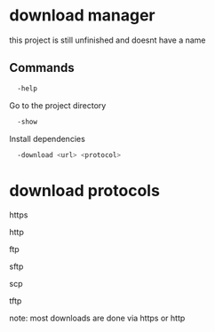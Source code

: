 

# download manager  

this project is still unfinished and doesnt have a name



## Commands

```bash
  -help 
```

Go to the project directory

```bash
  -show
```

Install dependencies

```bash
  -download <url> <protocol>
```

# download protocols

https

http

ftp

sftp

scp 

tftp

note: most downloads are done via https or http
